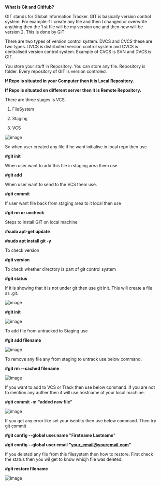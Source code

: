 **What is Git and GitHub?**

GIT stands for Global Information Tracker. GIT is basically version control system. For example if I create any file and then I changed or overwrite anything then the 1 st file will be my version one and then new will be version 2. This is done by GIT

There are two types of version control system. DVCS and CVCS these are two types. DVCS is distributed version control system and CVCS is centralised version control system. Example of CVCS is SVN and DVCS is GIT. 

You store your stuff in Repository. You can store any file. Repository is folder. Every repository of GIT is version controled. 

**If Repo is situated in your Computer then it is Local Repository**.

**If Repo is situated on different server  then it is Remote Repository.**

There are three stages is VCS.

1. FileSystem

2. Staging

3. VCS

![image](https://github.com/Khushang49/GIT-GITHUB/assets/95266353/482069e1-832c-4547-a360-07e057c687ad)

So when user created any file if he want initialise in local repo then use

**#git init**

When user want to add this file in staging area them use

**#git add**

When user want to send to the VCS them use.

**#git commit**

If user want file back from staging area to it local then use

**#git rm or uncheck**


Steps to install GIT on local machine

**#sudo apt-get update**

**#sudo apt install git -y**

To check version 

**#git version**

To check whether directory is part of git control system 

**#git status**

If it is showing that it is not under git then use git init. This will create a file as .git.

![image](https://github.com/Khushang49/GIT-GITHUB/assets/95266353/b005519d-2071-4754-84ed-bd376904ea5e)


**#git init**

![image](https://github.com/Khushang49/GIT-GITHUB/assets/95266353/c62c4b2a-d0ca-4938-8991-d4d8f61b712d)

To add file from untracked to Staging use

**#git add filename**

![image](https://github.com/Khushang49/GIT-GITHUB/assets/95266353/48e72c68-92cd-45fd-b24a-eb0186487638)

To remove any file any from staging to untrack use below command.

**#git rm --cached filename**

![image](https://github.com/Khushang49/GIT-GITHUB/assets/95266353/b62b5fa9-8ee4-4b2a-8f9a-ce1a6489ec4a)

If you want to add to VCS or Track then use below command. if you are not to mention any auther then it will use hostname of your local machine.

**#git commit -m "added new file"**

![image](https://github.com/Khushang49/GIT-GITHUB/assets/95266353/bdfe207e-e50e-4b87-83ac-99beb14f7c07)


If you get any error like set your isentity then use below command. Then try git commit

**#git config --global user.name "Firstname Lastname"**

**#git config --global user.email "your_email@youremail.com"**

If you deleted any file from this filesystem then how to restore. First check the status then you wil get to know whicjh file was deleted.

**#git restore filename**

![image](https://github.com/Khushang49/GIT-GITHUB/assets/95266353/cd38d308-e3bc-4cef-a774-e89891c5b87d)






